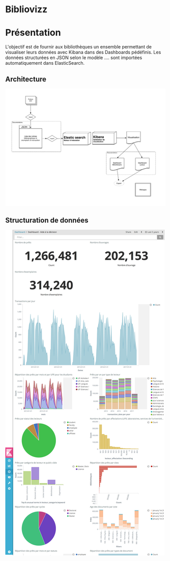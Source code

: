 # Bibliovizz

# Présentation
L'objectif est de fournir aux bibliothèques un ensemble permettant de visualiser leurs données avec Kibana dans des Dashboards pédéfinis.
Les données structurées en JSON selon le modèle .... sont importées automatiquement dans ElasticSearch.

## Architecture

![Schema](https://raw.githubusercontent.com/taclab/bibliovizz/master/docs/images/schema.jpg)


## Structuration de données


![Schema](https://raw.githubusercontent.com/taclab/bibliovizz/master/docs/images/dashboard-audit.jpg)

